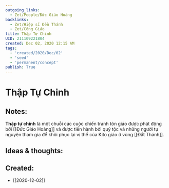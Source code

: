 ```yaml
---
outgoing_links:
  - Zet/People/Đức Giáo Hoàng
backlinks:
  - Zet/Hiệp sĩ Đền Thánh
  - Zet/Công Giáo
title: Thập Tự Chinh
UID: 211109221804
created: Dec 02, 2020 12:15 AM
tags:
  - 'created/2020/Dec/02'
  - 'seed'
  - 'permanent/concept'
publish: True
---
```

# Thập Tự Chinh

## Notes:
**Thập tự chinh** là một chuỗi các cuộc chiến tranh tôn giáo được phát động bởi [[Đức Giáo Hoàng]] và được tiến hành bởi quý tộc và những người tự nguyện tham gia để khôi phục lại vị thế của Kito giáo ở vùng [[Đất Thánh]].

## Ideas & thoughts:

## Created:
- [[2020-12-02]]
